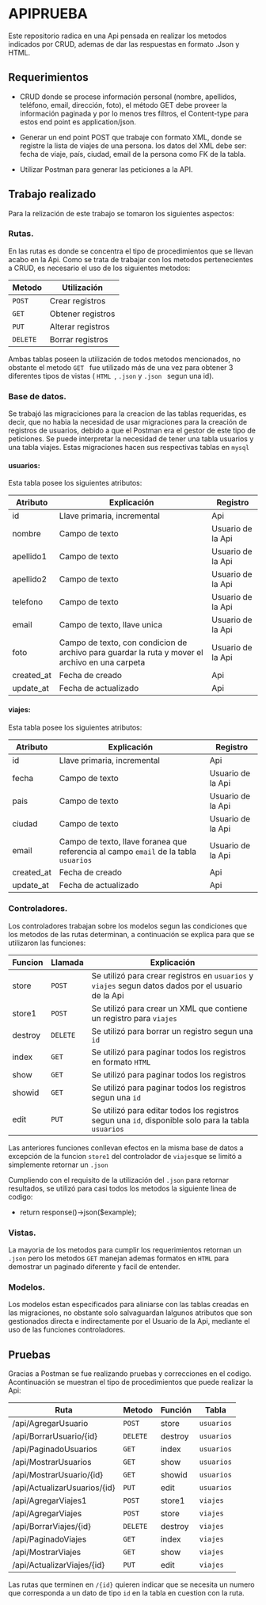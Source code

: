 # APIPRUEBA

Este repositorio radica en una Api pensada en realizar los metodos indicados por CRUD, ademas de dar las respuestas en formato .Json y HTML.

## Requerimientos
* CRUD donde se procese información personal (nombre, apellidos, teléfono, email, dirección, foto), el método GET debe proveer la información paginada y por lo menos tres filtros, el Content-type para estos end point es application/json.

* Generar un end point POST que trabaje con formato XML, donde se registre la lista de viajes de una persona. los datos del XML debe ser: fecha de viaje, país, ciudad, email de la persona como FK de la tabla.

* Utilizar Postman para generar las peticiones a la API.

## Trabajo realizado
Para la relización de este trabajo se tomaron los siguientes aspectos:
### Rutas.
En las rutas es donde se concentra el tipo de procedimientos que se llevan acabo en la Api. Como se trata de trabajar con los metodos pertenecientes a CRUD, es necesario el uso de los siguientes metodos:

| Metodo   | Utilización   |
|-------------|---------------|
| `POST ` | Crear registros |
| `GET ` | Obtener registros |
| `PUT ` | Alterar registros |
| `DELETE ` | Borrar registros |

Ambas tablas poseen la utilización de todos metodos mencionados,  no obstante el metodo  `GET ` fue utilizado más de una vez para obtener 3 diferentes tipos de vistas ( `HTML `,  `.json` y  `.json ` segun una id).


### Base de datos.
Se trabajó las migraciciones para la creacion de las tablas requeridas, es decir, que no habia la necesidad de usar migraciones para la creación de registros de usuarios, debido a que el Postman era el gestor de este tipo de peticiones.
Se puede interpretar la necesidad de tener una tabla usuarios y una tabla viajes. 
Estas migraciones hacen sus respectivas tablas en `mysql`
#### usuarios:
Esta tabla posee los siguientes atributos:

| Atributo   | Explicación   | Registro |
|-------------|---------------------|-----|
| id  | Llave primaria, incremental | Api |
| nombre | Campo de texto   | Usuario de la Api |
| apellido1 | Campo de texto   | Usuario de la Api |
| apellido2   | Campo de texto    | Usuario de la Api |
| telefono  | Campo de texto      | Usuario de la Api |
| email  | Campo de texto, llave unica    | Usuario de la Api |
| foto   | Campo de texto, con condicion de archivo para guardar la ruta y mover el archivo en una carpeta  | Usuario de la Api |
| created_at  | Fecha de creado    | Api |
| update_at   | Fecha de actualizado      | Api |

#### viajes:
Esta tabla posee los siguientes atributos:

| Atributo   | Explicación   | Registro |
|-------------|---------------------|---|
| id  | Llave primaria, incremental | Api |
| fecha | Campo de texto   | Usuario de la Api |
| pais | Campo de texto   | Usuario de la Api |
| ciudad | Campo de texto   | Usuario de la Api |
| email | Campo de texto, llave foranea que referencia al campo `email` de la tabla `usuarios`   | Usuario de la Api |
| created_at  | Fecha de creado    | Api |
| update_at   | Fecha de actualizado      | Api |
### Controladores.
Los controladores trabajan sobre los modelos segun las condiciones que los metodos de las rutas determinan, a continuación se explica para que se utilizaron las funciones:

| Funcion   | Llamada   | Explicación |
|-------------|---------------|-----|
| store | `POST` | Se utilizó para crear registros en `usuarios` y `viajes` segun datos dados por el usuario de la Api|
| store1 | `POST` | Se utilizó para crear un XML que contiene un registro para `viajes`|
| destroy | `DELETE` | Se utilizó para borrar un registro segun una `id` |
| index | `GET` | Se utilizó para paginar todos los registros en formato `HTML` |
| show | `GET` | Se utilizó para paginar todos los registros|
| showid | `GET` | Se utilizó para paginar todos los registros segun una `id` |
| edit | `PUT` | Se utilizó para editar todos los registros segun una `id`, disponible solo para la tabla `usuarios` |

Las anteriores funciones conllevan efectos en la misma base de datos a excepción de la funcion `store1` del controlador de `viajes`que se limitó a simplemente retornar un `.json`

Cumpliendo con el requisito de la utilización del `.json` para retornar resultados, se utilizó para casi todos los metodos la siguiente linea de codigo:
*  return response()->json($example);

### Vistas.
La mayoria de los metodos para cumplir los requerimientos retornan un `.json` pero los metodos `GET` manejan ademas formatos en `HTML` para demostrar un paginado diferente y facil de entender.
### Modelos.
Los modelos estan especificados para aliniarse con las tablas creadas en las migraciones, no obstante solo salvaguardan lalgunos atributos que son gestionados directa e indirectamente por el Usuario de la Api, mediante el uso de las funciones controladores.

## Pruebas
Gracias a Postman se fue realizando pruebas y correcciones en el codigo. Acontinuación se muestran el tipo de procedimientos que puede realizar la Api:

| Ruta   | Metodo   | Función | Tabla |
|--------|--------|-----|-----|
| /api/AgregarUsuario | `POST` | store | `usuarios` |
| /api/BorrarUsuario/{id} | `DELETE` | destroy | `usuarios` |
| /api/PaginadoUsuarios | `GET` | index | `usuarios` |
| /api/MostrarUsuarios | `GET` | show |  `usuarios` |
| /api/MostrarUsuario/{id} | `GET` | showid | `usuarios`  |
| /api/ActualizarUsuarios/{id} | `PUT` | edit | `usuarios` |
| /api/AgregarViajes1 | `POST` | store1 | `viajes` |
| /api/AgregarViajes  | `POST` | store | `viajes` |
| /api/BorrarViajes/{id} | `DELETE`| destroy | `viajes` |
| /api/PaginadoViajes | `GET` | index | `viajes` |
| /api/MostrarViajes | `GET` | show | `viajes` |
| /api/ActualizarViajes/{id} | `PUT` | edit | `viajes` |

Las rutas que terminen en `/{id}` quieren indicar que se necesita un numero que corresponda a un dato de tipo `id` en la tabla en cuestion con la ruta.
